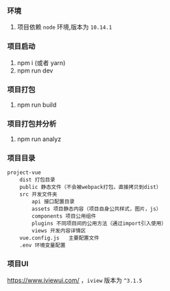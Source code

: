 ### 环境
1. 项目依赖 `node` 环境,版本为 `10.14.1`

### 项目启动
1. npm i (或者 yarn)
2. npm run dev

### 项目打包
1. npm run build

### 项目打包并分析
1. npm run analyz

### 项目目录
```
project-vue
	dist 打包目录
	public 静态文件（不会被webpack打包，直接拷贝到dist）
	src 开发文件夹
	    api 接口配置目录
	    assets 项目静态内容（项目自身公共样式，图片，js）
	    components 项目公用组件
	    plugins 不同项目间的公用方法（通过import引入使用）
	    views 开发内容详情区
	vue.config.js	主要配置文件
	.env 环境变量配置
```

### 项目UI
https://www.iviewui.com/ ，`iview` 版本为 `^3.1.5`



